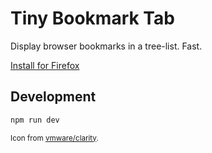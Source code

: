 # Tiny Bookmark Tab

Display browser bookmarks in a tree-list. Fast.

[Install for Firefox](https://addons.mozilla.org/en-US/firefox/addon/tiny-bookmark-tab/)

## Development

```bash
npm run dev
```

<small>Icon from [vmware/clarity](https://github.com/vmware/clarity).</small>

